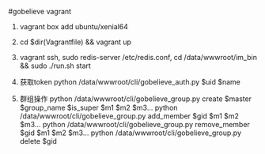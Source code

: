 #gobelieve vagrant

1. vagrant box add ubuntu/xenial64
2. cd $dir(Vagrantfile) && vagrant up
3. vagrant ssh, sudo redis-server /etc/redis.conf, cd /data/wwwroot/im_bin && sudo ./run.sh start
4. 获取token
   python /data/wwwroot/cli/gobelieve_auth.py $uid $name

5. 群组操作
   python /data/wwwroot/cli/gobelieve_group.py create $master $group_name $is_super $m1 $m2 $m3...
   python /data/wwwroot/cli/gobelieve_group.py add_member $gid $m1 $m2 $m3...
   python /data/wwwroot/cli/gobelieve_group.py remove_member $gid $m1 $m2 $m3...
   python /data/wwwroot/cli/gobelieve_group.py delete $gid


